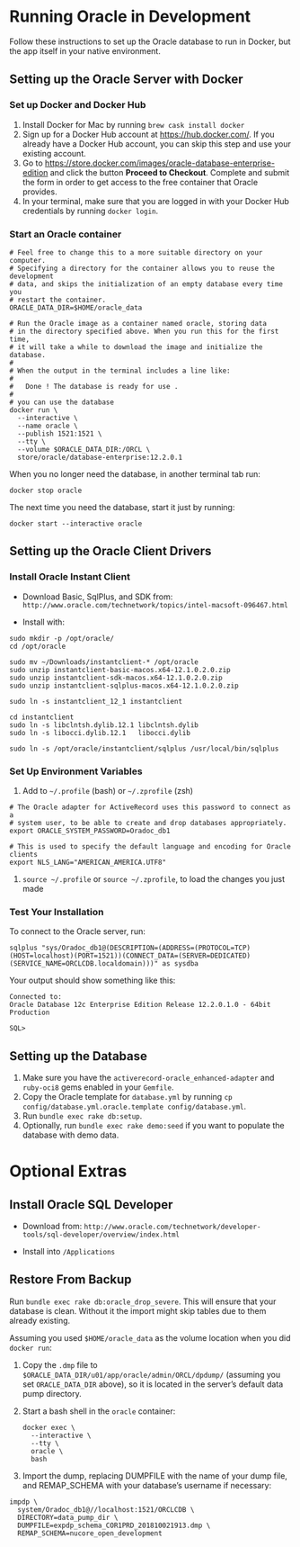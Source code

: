 # Running Oracle in Development

Follow these instructions to set up the Oracle database to run in Docker, but the app itself in your native environment.

## Setting up the Oracle Server with Docker

### Set up Docker and Docker Hub

1. Install Docker for Mac by running `brew cask install docker`
1. Sign up for a Docker Hub account at https://hub.docker.com/. If you already have a Docker Hub account, you can skip this step and use your existing account.
1. Go to https://store.docker.com/images/oracle-database-enterprise-edition and click the button **Proceed to Checkout**. Complete and submit the form in order to get access to the free container that Oracle provides.
1. In your terminal, make sure that you are logged in with your Docker Hub credentials by running `docker login`.

### Start an Oracle container

```
# Feel free to change this to a more suitable directory on your computer.
# Specifying a directory for the container allows you to reuse the development
# data, and skips the initialization of an empty database every time you
# restart the container.
ORACLE_DATA_DIR=$HOME/oracle_data

# Run the Oracle image as a container named oracle, storing data
# in the directory specified above. When you run this for the first time,
# it will take a while to download the image and initialize the database.
#
# When the output in the terminal includes a line like:
#
#   Done ! The database is ready for use .
#
# you can use the database
docker run \
  --interactive \
  --name oracle \
  --publish 1521:1521 \
  --tty \
  --volume $ORACLE_DATA_DIR:/ORCL \
  store/oracle/database-enterprise:12.2.0.1
```

When you no longer need the database, in another terminal tab run:

```
docker stop oracle
```

The next time you need the database, start it just by running:

```
docker start --interactive oracle
```

## Setting up the Oracle Client Drivers

### Install Oracle Instant Client

* Download Basic, SqlPlus, and SDK from: `http://www.oracle.com/technetwork/topics/intel-macsoft-096467.html`

* Install with:

```
sudo mkdir -p /opt/oracle/
cd /opt/oracle

sudo mv ~/Downloads/instantclient-* /opt/oracle
sudo unzip instantclient-basic-macos.x64-12.1.0.2.0.zip
sudo unzip instantclient-sdk-macos.x64-12.1.0.2.0.zip
sudo unzip instantclient-sqlplus-macos.x64-12.1.0.2.0.zip

sudo ln -s instantclient_12_1 instantclient

cd instantclient
sudo ln -s libclntsh.dylib.12.1 libclntsh.dylib
sudo ln -s libocci.dylib.12.1   libocci.dylib

sudo ln -s /opt/oracle/instantclient/sqlplus /usr/local/bin/sqlplus
```

### Set Up Environment Variables

1. Add to `~/.profile` (bash) or `~/.zprofile` (zsh)

```
# The Oracle adapter for ActiveRecord uses this password to connect as a
# system user, to be able to create and drop databases appropriately.
export ORACLE_SYSTEM_PASSWORD=Oradoc_db1

# This is used to specify the default language and encoding for Oracle clients
export NLS_LANG="AMERICAN_AMERICA.UTF8"
```

1. `source ~/.profile` or `source ~/.zprofile`, to load the changes you just made


### Test Your Installation

To connect to the Oracle server, run:

```
sqlplus "sys/Oradoc_db1@(DESCRIPTION=(ADDRESS=(PROTOCOL=TCP)(HOST=localhost)(PORT=1521))(CONNECT_DATA=(SERVER=DEDICATED)(SERVICE_NAME=ORCLCDB.localdomain)))" as sysdba
```

Your output should show something like this:

```
Connected to:
Oracle Database 12c Enterprise Edition Release 12.2.0.1.0 - 64bit Production

SQL> 
```

## Setting up the Database

1. Make sure you have the `activerecord-oracle_enhanced-adapter` and `ruby-oci8` gems enabled in your `Gemfile`.
1. Copy the Oracle template for `database.yml` by running `cp config/database.yml.oracle.template config/database.yml`.
1. Run `bundle exec rake db:setup`.
1. Optionally, run `bundle exec rake demo:seed` if you want to populate the database with demo data.

# Optional Extras

## Install Oracle SQL Developer

* Download from: `http://www.oracle.com/technetwork/developer-tools/sql-developer/overview/index.html`

* Install into `/Applications`

## Restore From Backup

Run `bundle exec rake db:oracle_drop_severe`. This will ensure that your database
is clean. Without it the import might skip tables due to them already existing.

Assuming you used `$HOME/oracle_data` as the volume location when you did `docker run`:

1. Copy the `.dmp` file to `$ORACLE_DATA_DIR/u01/app/oracle/admin/ORCL/dpdump/` (assuming you set `ORACLE_DATA_DIR` above), so it is located in the server’s default data pump directory.

1. Start a bash shell in the `oracle` container:

    ```
    docker exec \
      --interactive \
      --tty \
      oracle \
      bash
    ```

1. Import the dump, replacing DUMPFILE with the name of your dump file, and REMAP_SCHEMA with your database’s username if necessary:

```
impdp \
  system/Oradoc_db1@//localhost:1521/ORCLCDB \
  DIRECTORY=data_pump_dir \
  DUMPFILE=expdp_schema_COR1PRD_201810021913.dmp \
  REMAP_SCHEMA=nucore_open_development
```
